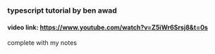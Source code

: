### typescript tutorial by ben awad
#### video link: https://www.youtube.com/watch?v=Z5iWr6Srsj8&t=0s

complete with my notes
